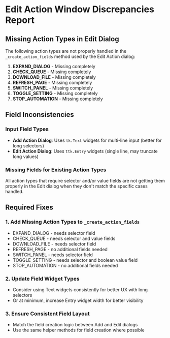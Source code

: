 # Edit Action Window Discrepancies Report

## Missing Action Types in Edit Dialog

The following action types are not properly handled in the `_create_action_fields` method used by the Edit Action dialog:

1. **EXPAND_DIALOG** - Missing completely
2. **CHECK_QUEUE** - Missing completely  
3. **DOWNLOAD_FILE** - Missing completely
4. **REFRESH_PAGE** - Missing completely
5. **SWITCH_PANEL** - Missing completely
6. **TOGGLE_SETTING** - Missing completely
7. **STOP_AUTOMATION** - Missing completely

## Field Inconsistencies

### Input Field Types
- **Add Action Dialog**: Uses `tk.Text` widgets for multi-line input (better for long selectors)
- **Edit Action Dialog**: Uses `ttk.Entry` widgets (single line, may truncate long values)

### Missing Fields for Existing Action Types
All action types that require selector and/or value fields are not getting them properly in the Edit dialog when they don't match the specific cases handled.

## Required Fixes

### 1. Add Missing Action Types to `_create_action_fields`
- EXPAND_DIALOG - needs selector field
- CHECK_QUEUE - needs selector and value fields
- DOWNLOAD_FILE - needs selector field
- REFRESH_PAGE - no additional fields needed
- SWITCH_PANEL - needs selector field
- TOGGLE_SETTING - needs selector and boolean value field
- STOP_AUTOMATION - no additional fields needed

### 2. Update Field Widget Types
- Consider using Text widgets consistently for better UX with long selectors
- Or at minimum, increase Entry widget width for better visibility

### 3. Ensure Consistent Field Layout
- Match the field creation logic between Add and Edit dialogs
- Use the same helper methods for field creation where possible